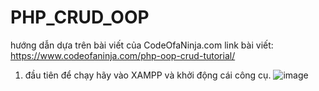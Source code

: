 # PHP_CRUD_OOP
hướng dẫn dựa trên bài viết của CodeOfaNinja.com 
link bài viết: https://www.codeofaninja.com/php-oop-crud-tutorial/
1. đầu tiên để chạy hãy vào XAMPP và khởi động cái công cụ.
   ![image](https://github.com/beckphoem/PHP_CRUD_OOP/assets/116699754/9ec929b3-b11f-448e-ac1e-bca4023d6fe2)
